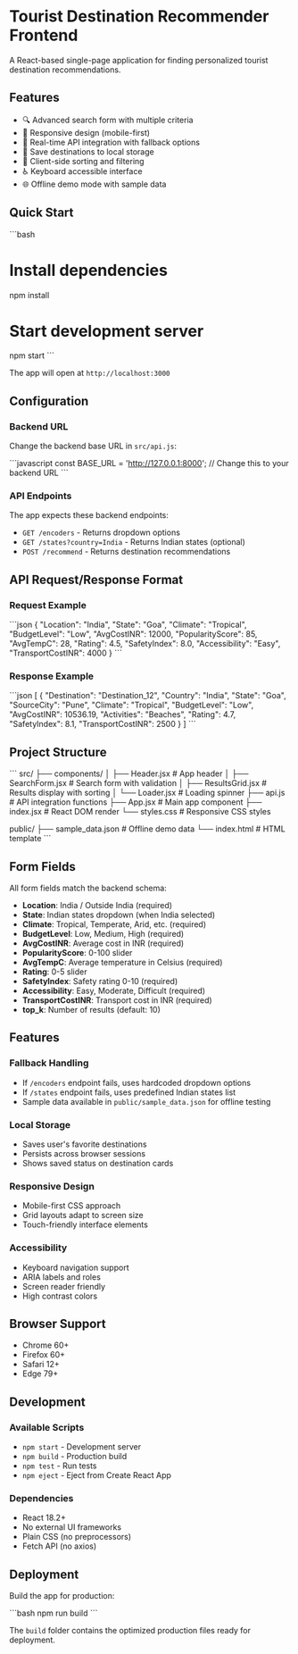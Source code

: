 # Tourist Destination Recommender Frontend

A React-based single-page application for finding personalized tourist destination recommendations.

## Features

- 🔍 Advanced search form with multiple criteria
- 📱 Responsive design (mobile-first)
- 🎯 Real-time API integration with fallback options
- 💾 Save destinations to local storage
- 🔄 Client-side sorting and filtering
- ♿ Keyboard accessible interface
- 🌐 Offline demo mode with sample data

## Quick Start

\`\`\`bash
# Install dependencies
npm install

# Start development server
npm start
\`\`\`

The app will open at `http://localhost:3000`

## Configuration

### Backend URL
Change the backend base URL in `src/api.js`:

\`\`\`javascript
const BASE_URL = 'http://127.0.0.1:8000'; // Change this to your backend URL
\`\`\`

### API Endpoints

The app expects these backend endpoints:

- `GET /encoders` - Returns dropdown options
- `GET /states?country=India` - Returns Indian states (optional)
- `POST /recommend` - Returns destination recommendations

## API Request/Response Format

### Request Example
\`\`\`json
{
  "Location": "India",
  "State": "Goa",
  "Climate": "Tropical",
  "BudgetLevel": "Low",
  "AvgCostINR": 12000,
  "PopularityScore": 85,
  "AvgTempC": 28,
  "Rating": 4.5,
  "SafetyIndex": 8.0,
  "Accessibility": "Easy",
  "TransportCostINR": 4000
}
\`\`\`

### Response Example
\`\`\`json
[
  {
    "Destination": "Destination_12",
    "Country": "India",
    "State": "Goa",
    "SourceCity": "Pune",
    "Climate": "Tropical",
    "BudgetLevel": "Low",
    "AvgCostINR": 10536.19,
    "Activities": "Beaches",
    "Rating": 4.7,
    "SafetyIndex": 8.1,
    "TransportCostINR": 2500
  }
]
\`\`\`

## Project Structure

\`\`\`
src/
├── components/
│   ├── Header.jsx          # App header
│   ├── SearchForm.jsx      # Search form with validation
│   ├── ResultsGrid.jsx     # Results display with sorting
│   └── Loader.jsx          # Loading spinner
├── api.js                  # API integration functions
├── App.jsx                 # Main app component
├── index.jsx               # React DOM render
└── styles.css              # Responsive CSS styles

public/
├── sample_data.json        # Offline demo data
└── index.html              # HTML template
\`\`\`

## Form Fields

All form fields match the backend schema:

- **Location**: India / Outside India (required)
- **State**: Indian states dropdown (when India selected)
- **Climate**: Tropical, Temperate, Arid, etc. (required)
- **BudgetLevel**: Low, Medium, High (required)
- **AvgCostINR**: Average cost in INR (required)
- **PopularityScore**: 0-100 slider
- **AvgTempC**: Average temperature in Celsius (required)
- **Rating**: 0-5 slider
- **SafetyIndex**: Safety rating 0-10 (required)
- **Accessibility**: Easy, Moderate, Difficult (required)
- **TransportCostINR**: Transport cost in INR (required)
- **top_k**: Number of results (default: 10)

## Features

### Fallback Handling
- If `/encoders` endpoint fails, uses hardcoded dropdown options
- If `/states` endpoint fails, uses predefined Indian states list
- Sample data available in `public/sample_data.json` for offline testing

### Local Storage
- Saves user's favorite destinations
- Persists across browser sessions
- Shows saved status on destination cards

### Responsive Design
- Mobile-first CSS approach
- Grid layouts adapt to screen size
- Touch-friendly interface elements

### Accessibility
- Keyboard navigation support
- ARIA labels and roles
- Screen reader friendly
- High contrast colors

## Browser Support

- Chrome 60+
- Firefox 60+
- Safari 12+
- Edge 79+

## Development

### Available Scripts

- `npm start` - Development server
- `npm build` - Production build
- `npm test` - Run tests
- `npm eject` - Eject from Create React App

### Dependencies

- React 18.2+
- No external UI frameworks
- Plain CSS (no preprocessors)
- Fetch API (no axios)

## Deployment

Build the app for production:

\`\`\`bash
npm run build
\`\`\`

The `build` folder contains the optimized production files ready for deployment.
